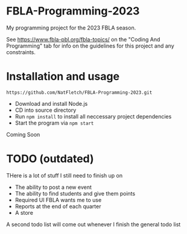 # FBLA-Programming-2023
My programming project for the 2023 FBLA season.

See https://www.fbla-pbl.org/fbla-topics/ on the "Coding And Programming" tab for info on the guidelines for this project and any constraints.

# Installation and usage
 ```https://github.com/NatFletch/FBLA-Programming-2023.git```
 - Download and install Node.js
 - CD into source directory
 - Run `npm install` to install all neccessary project dependencies
 - Start the program via `npm start`
 
Coming Soon

# TODO (outdated)
THere is a lot of stuff I still need to finish up on
 - The ability to post a new event
 - The ability to find students and give them points
 - Required UI FBLA wants me to use
 - Reports at the end of each quarter
 - A store

A second todo list will come out whenever I finish the general todo list
